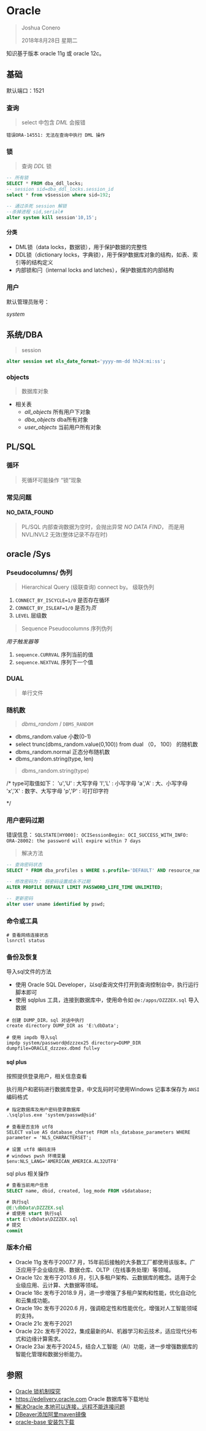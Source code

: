 # Oracle

> Joshua Conero
>
> 2018年8月28日 星期二



知识基于版本 oracle 11g 或 oracle 12c。



## 基础

默认端口：1521



### 查询

> select 中包含 *DML* 会报错

``错误ORA-14551: 无法在查询中执行 DML 操作``





### 锁

> 查询 *DDL* 锁

```sql
-- 所有锁
SELECT * FROM dba_ddl_locks;
-- session sid=dba_ddl_locks.session_id
select * from v$session where sid=192;

-- 通过杀死 session 解锁
--杀掉进程 sid,serial#
alter system kill session'10,15';

```



#### 分类

- DML锁（data locks，数据锁），用于保护数据的完整性
- DDL锁（dictionary locks，字典锁），用于保护数据库对象的结构，如表、索引等的结构定义
- 内部锁和闩（internal locks and latches），保护数据库的内部结构



### 用户

默认管理员账号：

*system*



## 系统/DBA



> session

```sql
alter session set nls_date_format='yyyy-mm-dd hh24:mi:ss';
```



### objects

> 数据库对象

- 相关表
  - *all_objects*     所有用户下对象
  - *dba_objects*  dba所有对象
  - *user_objects*  当前用户所有对象





## PL/SQL

### 循环

> 死循环可能操作 “锁”现象



### 常见问题



#### NO_DATA_FOUND

> PL/SQL 内部查询数据为空时，会抛出异常 *NO DATA FIND*， 而是用 NVL/NVL2 无效(整体记录不存在时)



## oracle /Sys

### Pseudocolumns/ 伪列

> Hierarchical Query   (级联查询)   connect by。 级联伪列

1. `CONNECT_BY_ISCYCLE=1/0`   		是否存在循环
2. `CONNECT_BY_ISLEAF=1/0`                  是否为*页*
3. `LEVEL`                                                    层级数



> Sequence Pseudocolumns    序列伪列

*用于触发器等*

1. `sequence.CURRVAL`   序列当前的值
2. `sequence.NEXTVAL` 序列下一个值







### DUAL

> 单行文件



### 随机数

> *dbms_random* /   ``DBMS_RANDOM``

- dbms_random.value     小数(0-1)
- select trunc(dbms_random.value(0,100)) from dual        （0， 100） 的随机数
- dbms_random.normal    正态分布随机数
- dbms_random.string(type, len)



> dbms_random.string(type)

 /* type可取值如下：
      'u','U'    :    大写字母
      'l','L'    :    小写字母
      'a','A'    :    大、小写字母
      'x','X'    :    数字、大写字母
      'p','P'    :    可打印字符

*/



### 用户密码过期

错误信息： `SQLSTATE[HY000]: OCISessionBegin: OCI_SUCCESS_WITH_INFO: ORA-28002: the password will expire within 7 days`



> 解决方法

```sql
-- 查询密码状态
SELECT * FROM dba_profiles s WHERE s.profile='DEFAULT' AND resource_name='PASSWORD_LIFE_TIME';

-- 修改密码为： 将密码设置成永不过期
ALTER PROFILE DEFAULT LIMIT PASSWORD_LIFE_TIME UNLIMITED;

-- 更新密码
alter user uname identified by pswd;
```



### 命令或工具

```shell
# 查看网络连接状态
lsnrctl status
```





### 备份及恢复

导入sql文件的方法

- 使用 Oracle SQL Developer，以sql查询文件打开到查询控制台中，执行运行脚本即可
- 使用 sqlplus 工具，连接到数据库中，使用命令如 `@e:/apps/DZZZEX.sql` 导入数据



```shell
# 创建 DUMP_DIR，sql 对话中执行
create directory DUMP_DIR as 'E:\dbData';

# 使用 impdb 导入sql
impdp system/password@dzzzex25 directory=DUMP_DIR dumpfile=ORACLE_dzzzex.dbmd full=y
```





#### sql plus

按照提供登录用户，相关信息查看

执行用户和密码进行数据库登录，中文乱码时可使用Windows 记事本保存为 `ANSI` 编码格式

```shell
# 指定数据库及用户密码登录数据库
.\sqlplus.exe 'system/passwd@sid'

# 查看是否支持 utf8
SELECT value AS database_charset FROM nls_database_parameters WHERE parameter = 'NLS_CHARACTERSET';

# 设置 utf8 编码支持
# windows pwsh 环境变量
$env:NLS_LANG='AMERICAN_AMERICA.AL32UTF8'
```



sql plus 相关操作

```sql
# 查看当前用户信息
SELECT name, dbid, created, log_mode FROM v$database;

# 执行sql
@E:\dbData\DZZZEX.sql
# 或使用 start 执行sql
start E:\dbData\DZZZEX.sql
# 提交
commit
```







### 版本介绍

- Oracle 11g                      发布于2007.7 月，15年前后接触的大多数工厂都使用该版本。广泛应用于企业级应用、数据仓库、OLTP（在线事务处理）等领域。
- Oracle 12c                      发布于2013.6 月，引入多租户架构、云数据库的概念。适用于企业级应用、云计算、大数据等领域。
- Oracle 18c                      发布于2018.9 月，进一步增强了多租户架构和性能，优化自动化和云集成功能。
- Oracle 19c                      发布于2020.6 月，强调稳定性和性能优化，增强对人工智能领域的支持。
- Oracle 21c                      发布于2021
- Oracle 22c                      发布于2022，集成最新的AI、机器学习和云技术，适应现代分布式和边缘计算需求。
- Oracle 23ai                     发布于2024.5，结合人工智能（AI）功能，进一步增强数据库的智能化管理和数据分析能力。



## 参照

- [Oracle 锁机制探究](https://www.cnblogs.com/leohahah/p/7039907.html)
- https://edelivery.oracle.com   Oracle 数据库等下载地址
- [解决Oracle 本地可以连接，远程不能连接问题](https://www.cnblogs.com/xyt-0412/p/9897180.html) 
- [DBeaver添加阿里maven镜像](https://developer.aliyun.com/article/1551241)
- [oracle-base 安装包下载](https://oracle-base.com/)

